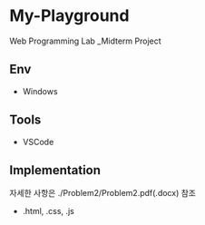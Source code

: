 # My-Playground
Web Programming Lab _Midterm Project

## Env

- Windows

## Tools

- VSCode


## Implementation

자세한 사항은 ./Problem2/Problem2.pdf(.docx) 참조

- .html, .css, .js

